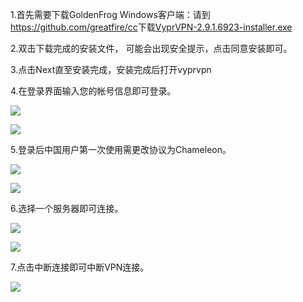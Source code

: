 <p>
	1.首先需要下载GoldenFrog Windows客户端：请到<a href="https://github.com/greatfire/cc"
		target="_blank">https://github.com/greatfire/cc</a>下载<a href="https://github.com/greatfire/cc/raw/master/z/clients/VyprVPN-2.9.1.6923-installer.exe" target="_blank">VyprVPN-2.9.1.6923-installer.exe</a>
</p>

<p>2.双击下载完成的安装文件， 可能会出现安全提示，点击同意安装即可。</p>

<p>3.点击Next直至安装完成，安装完成后打开vyprvpn</p>

<p>4.在登录界面输入您的帐号信息即可登录。</p>

<p>
	<img src="https://raw.githubusercontent.com/greatfire/cc/master/z/img/guides/image207.png">
</p>
<p>
	<img src="https://raw.githubusercontent.com/greatfire/cc/master/z/img/guides/image214.png">
</p>
<p>5.登录后中国用户第一次使用需更改协议为Chameleon。</p>
<p>
	<img src="https://raw.githubusercontent.com/greatfire/cc/master/z/img/guides/image201.png">
</p>
<p>
	<img src="https://raw.githubusercontent.com/greatfire/cc/master/z/img/guides/image205.png">
</p>
<p>6.选择一个服务器即可连接。</p>
<p>
	<img src="https://raw.githubusercontent.com/greatfire/cc/master/z/img/guides/image212.png">
</p>
<p>
	<img src="https://raw.githubusercontent.com/greatfire/cc/master/z/img/guides/image203.png">
</p>
<p>7.点击中断连接即可中断VPN连接。</p>
<p>
	<img src="https://raw.githubusercontent.com/greatfire/cc/master/z/img/guides/image210.png">
</p>